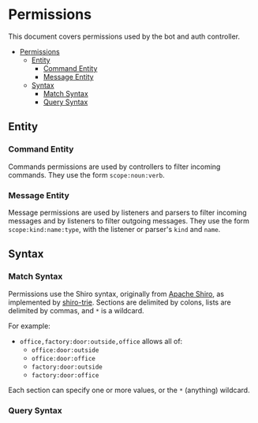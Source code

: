 # Permissions

This document covers permissions used by the bot and auth controller.

- [Permissions](#permissions)
  - [Entity](#entity)
    - [Command Entity](#command-entity)
    - [Message Entity](#message-entity)
  - [Syntax](#syntax)
    - [Match Syntax](#match-syntax)
    - [Query Syntax](#query-syntax)

## Entity

### Command Entity

Commands permissions are used by controllers to filter incoming commands. They use the form `scope:noun:verb`.

### Message Entity

Message permissions are used by listeners and parsers to filter incoming messages and by listeners to filter outgoing
messages. They use the form `scope:kind:name:type`, with the listener or parser's `kind` and `name`.

## Syntax

### Match Syntax

Permissions use the Shiro syntax, originally from [Apache Shiro](https://shiro.apache.org/permissions.html), as
implemented by [shiro-trie](https://www.npmjs.com/package/shiro-trie). Sections are delimited by colons, lists are
delimited by commas, and `*` is a wildcard.

For example:

- `office,factory:door:outside,office` allows all of:
  - `office:door:outside`
  - `office:door:office`
  - `factory:door:outside`
  - `factory:door:office`

Each section can specify one or more values, or the `*` (anything) wildcard.

### Query Syntax